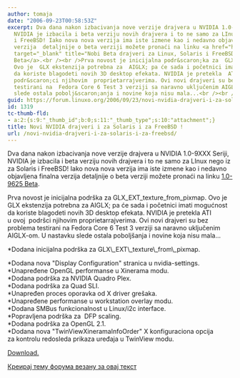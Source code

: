 ```yaml
---
author: tomaja
date: "2006-09-23T00:58:53Z"
excerpt: Dva dana nakon izbacivanja nove verzije drajvera u NVIDIA 1.0-9XXX Seriji,
  NVIDIA je izbacila i beta verziju novih drajvera i to ne samo za LInux nego iz za  Solaris
  i FreeBSD! Iako nova nova verzija ima iste izmene kao i nedavno objavljena finalna
  verzija  detaljnije o beta verziji možete pronaći na linku <a href="http://www.phoronix.com/scan.php?page=article&amp;item=552&amp;num=1"
  target="_blank" title="Nobi Beta drajveri za Linux, Solaris i FreeBSD !">1.0-9625
  Beta</a>.<br /><br />Prva novost je inicijalna podr&scaron;ka za  GLX_EXT_texture_from_pixmap.
  Ovo je  GLX ekstenzija potrebna za  AIGLX; pa će sada i početnici imati mogućnost
  da koriste blagodeti novih 3D desktop efekata. NVIDIA je pretekla  ATI u&nbsp;ovoj&nbsp;
  podr&scaron;ci njihovim  proprietarrajverima. Ovi novi drajveri su bez problema
  testirani na  Fedora Core 6 Test 3 verziji sa naravno uključenim AIGLX-om. U nastavku
  slede ostala pobolj&scaron;anja i novine koja nisu mala...<br /><br /><br />
guid: https://forum.linuxo.org/2006/09/23/novi-nvidia-drajveri-i-za-solaris-i-za-freebsd/
id: 1319
tc-thumb-fld:
- a:2:{s:9:"_thumb_id";b:0;s:11:"_thumb_type";s:10:"attachment";}
title: Novi NVIDIA drajveri i za Solaris i za FreeBSD !
url: /novi-nvidia-drajveri-i-za-solaris-i-za-freebsd/
---
```

Dva dana nakon izbacivanja nove verzije drajvera u NVIDIA 1.0-9XXX Seriji, NVIDIA je izbacila i beta verziju novih drajvera i to ne samo za LInux nego iz za Solaris i FreeBSD! Iako nova nova verzija ima iste izmene kao i nedavno objavljena finalna verzija detaljnije o beta verziji možete pronaći na linku <a href="http://www.phoronix.com/scan.php?page=article&item=552&num=1" target="_blank" title="Nobi Beta drajveri za Linux, Solaris i FreeBSD !">1.0-9625 Beta</a>.

Prva novost je inicijalna podr&scaron;ka za GLX\_EXT\_texture\_from\_pixmap. Ovo je GLX ekstenzija potrebna za AIGLX; pa će sada i početnici imati mogućnost da koriste blagodeti novih 3D desktop efekata. NVIDIA je pretekla ATI u&nbsp;ovoj&nbsp; podr&scaron;ci njihovim proprietarrajverima. Ovi novi drajveri su bez problema testirani na Fedora Core 6 Test 3 verziji sa naravno uključenim AIGLX-om. U nastavku slede ostala pobolj&scaron;anja i novine koja nisu mala&#8230;

<!--break-->*Dodana&nbsp;inicijalna&nbsp;podr&scaron;ka&nbsp;za&nbsp;GLX\_EXT\_texture\_from\_pixmap.

  
*Dodana nova "Display Configuration" stranica u nvidia-settings.  
*Unapređene OpenGL performanse u Xinerama modu.  
*Dodana podr&scaron;ka za NVIDIA Quadro Plex.  
*Dodana podr&scaron;ka za Quad SLI.  
*Unapređen proces oporavka od X driver gre&scaron;aka.  
*Unapređene performanse u workstation overlay modu.  
*Dodana SMBus funkcionalnost u Linux/i2c interface.  
*Popravljena podr&scaron;ka&nbsp;za&nbsp; DFP scaling.  
*Dodana podr&scaron;ka za OpenGL 2.1.  
*Dodana nova "TwinViewXineramaInfoOrder" X konfiguraciona opcija  
za kontrolu redosleda prikaza uređaja u TwinView modu.

<a href="http://www.nzone.com/object/nzone_downloads_rel70betadriver.html" target="_blank" title="Download drajvera">Download.</a>

[Креирај тему форума везану за овај текст](https://linuxo.org/nova-tema-na-forumu/?se_pid=1319)